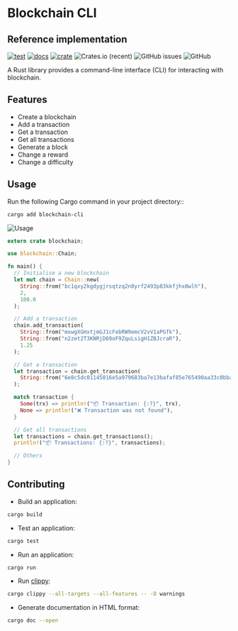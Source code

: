 # Blockchain CLI

## Reference implementation

[![test](https://github.com/slavik-pastushenko/blockchain-rust/actions/workflows/test.yml/badge.svg)](https://github.com/slavik-pastushenko/blockchain-rust/actions/workflows/test.yml)
[![docs](https://docs.rs/blockchain-cli/badge.svg)](https://docs.rs/blockchain-cli)
[![crate](https://img.shields.io/crates/v/blockchain-cli.svg)](https://crates.io/crates/blockchain-cli)
![Crates.io (recent)](https://img.shields.io/crates/dr/blockchain-cli)
![GitHub issues](https://img.shields.io/github/issues/slavik-pastushenko/blockchain-rust)
![GitHub](https://img.shields.io/github/license/slavik-pastushenko/blockchain-rust)

A Rust library provides a command-line interface (CLI) for interacting with blockchain.

## Features

- Create a blockchain
- Add a transaction
- Get a transaction
- Get all transactions
- Generate a block
- Change a reward
- Change a difficulty

## Usage

Run the following Cargo command in your project directory::

```bash
cargo add blockchain-cli
```

![Usage](https://github.com/slavik-pastushenko/blockchain-rust/assets/16807375/f9f15dbf-8594-4a1c-9d7a-675567a205da)

```rust
extern crate blockchain;

use blockchain::Chain;

fn main() {
  // Initialise a new blockchain
  let mut chain = Chain::new(
    String::from("bc1qxy2kgdygjrsqtzq2n0yrf2493p83kkfjhx0wlh"),
    2,
    100.0
  );

  // Add a transaction
  chain.add_transaction(
    String::from("mxwgXGHxtjmGJ1cFebRW9emcV2vV1aPGfk"),
    String::from("n2zet2T3KNRjD69oF9ZquLsigH1ZBJcraR"),
    1.25
  );

  // Get a transaction
  let transaction = chain.get_transaction(
    String::from("6e8c5dc01145016e5a979683ba7e13bafaf85e765490aa33c0bba1f41cf581ed")
  );

  match transaction {
    Some(trx) => println!("📦 Transaction: {:?}", trx),
    None => println!("❌ Transaction was not found"),
  }

  // Get all transactions
  let transactions = chain.get_transactions();
  println!("📦 Transactions: {:?}", transactions);

  // Others
}
```

## Contributing

- Build an application:

```bash
cargo build
```

- Test an application:

```bash
cargo test
```

- Run an application:

```bash
cargo run
```

- Run [clippy](https://github.com/rust-lang/rust-clippy):

```bash
cargo clippy --all-targets --all-features -- -D warnings
```

- Generate documentation in HTML format:

```bash
cargo doc --open
```
